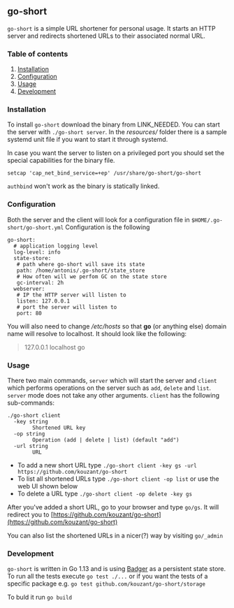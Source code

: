 ## go-short

`go-short` is a simple URL shortener for personal usage. It starts an HTTP server and redirects shortened URLs to their
associated normal URL.


### Table of contents
1. [Installation](#installation)
2. [Configuration](#configuration)
3. [Usage](#usage)
4. [Development](#development)

### Installation
To install `go-short` download the binary from LINK_NEEDED. You can start the server with `./go-short server`. In the _resources/_ folder there is a sample systemd unit file if you want to start it through systemd.

In case you want the server to listen on a privileged port you should set the special capabilities for the binary file.

    setcap 'cap_net_bind_service=+ep' /usr/share/go-short/go-short

`authbind` won't work as the binary is statically linked.

### Configuration
Both the server and the client will look for a configuration file in `$HOME/.go-short/go-short.yml` Configuration is the following

    go-short:
      # application logging level
      log-level: info
      state-store:
       # path where go-short will save its state
       path: /home/antonis/.go-short/state_store
       # How often will we perfom GC on the state store
       gc-interval: 2h
      webserver:
       # IP the HTTP server will listen to
       listen: 127.0.0.1
       # port the server will listen to
       port: 80

You will also need to change _/etc/hosts_ so that **go** (or anything else) domain name will resolve to localhost.
It should look like the following:

> 127.0.0.1	localhost go

### Usage
There two main commands, `server` which will start the server and `client` which performs operations on the server such as
`add`, `delete` and `list`. `server` mode does not take any other arguments. `client` has the following sub-commands:

    ./go-short client
      -key string
    	    Shortened URL key
      -op string
    	    Operation (add | delete | list) (default "add")
      -url string
    	    URL
          
* To add a new short URL type `./go-short client -key gs -url https://github.com/kouzant/go-short`
* To list all shortened URLs type `./go-short client -op list` or use the web UI shown below
* To delete a URL type `./go-short client -op delete -key gs`

After you've added a short URL, go to your browser and type `go/gs`. It will redirect you to [https://github.com/kouzant/go-short](https://github.com/kouzant/go-short)

You can also list the shortened URLs in a nicer(?) way by visiting `go/_admin`

### Development
`go-short` is written in Go 1.13 and is using [Badger](https://github.com/dgraph-io/badger) as a persistent state store. To run all the tests execute `go test ./...` or if you want the tests of a specific package
e.g. `go test github.com/kouzant/go-short/storage`

To buld it run `go build`
